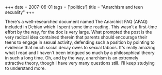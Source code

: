 +++
date = 2007-06-01
tags = ['politics']
title = "Anarchism and teen sexuality"
+++

There\'s a well-researched document named The Anarchist FAQ (AFAQ)
included in Debian which I spent some time reading. This wasn\'t a
first-time effort by the way, for the doc is very large. What prompted
the post is the very radical idea contained therein that parents should
encourage their teens to engage in sexual activity, defending such a
position by pointing to evidence that much social decay owes to sexual
taboos. It\'s really amazing what I read and I haven\'t been intrigued
so much by a philosophical theory in such a long time. Oh, and by the
way, anarchism is an extremely attractive theory, though I have very
many questions still. I\'ll keep studying to understand more.
